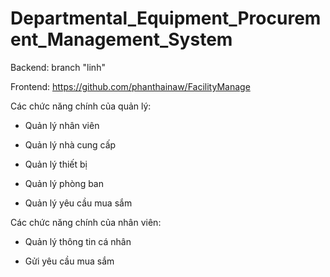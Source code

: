 # Departmental_Equipment_Procurement_Management_System

Backend: branch "linh"

Frontend: https://github.com/phanthainaw/FacilityManage

Các chức năng chính của quản lý: 

- Quản lý nhân viên

- Quản lý nhà cung cấp

- Quản lý thiết bị

- Quản lý phòng ban

- Quản lý yêu cầu mua sắm

Các chức năng chính của nhân viên:

- Quản lý thông tin cá nhân

- Gửi yêu cầu mua sắm 
